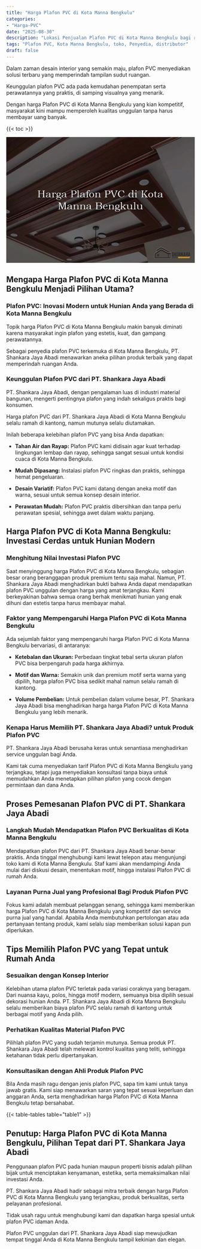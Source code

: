 ```yaml
---
title: "Harga Plafon PVC di Kota Manna Bengkulu"
categories: 
- "Harga-PVC"
date: "2025-08-30"
description: "Lokasi Penjualan Plafon PVC di Kota Manna Bengkulu bagi rumah, office, dan toko. Produk terbaik, beragam motif, variasi warna menarik, beserta jasa pemasangan dikerjakan oleh teknisi ahli dan kepastian resmi!|Jasa penjualan Plafon PVC di Kota Manna Bengkulu bagi keperluan tempat tinggal, kantor, maupun gerai, dengan material unggulan dan penempatan oleh tenaga ahli berpengalaman dan garansi resmi.|Solusi Plafon PVC di Kota Manna Bengkulu yang terpercaya bagi rumah, perkantoran, serta ritel, bersama panel terbaik dan instalasi oleh teknisi ahli serta garansi resmi.|Penjualan Plafon PVC di Kota Manna Bengkulu untuk tempat tinggal, office, dan gerai, dengan material berkualitas dan pemasangan ditangani oleh tenaga ahli berpengalaman, dilengkapi beserta jaminan resmi.}"
tags: "Plafon PVC, Kota Manna Bengkulu, toko, Penyedia, distributor"
draft: false
---
```


Dalam zaman desain interior yang semakin maju, plafon PVC menyediakan solusi terbaru yang memperindah tampilan sudut ruangan.

Keunggulan plafon PVC ada pada kemudahan penempatan serta perawatannya yang praktis, di samping visualnya yang menarik.

Dengan harga Plafon PVC di Kota Manna Bengkulu yang kian kompetitif, masyarakat kini mampu memperoleh kualitas unggulan tanpa harus membayar uang banyak.

{{< toc >}}

![Harga Plafon PVC di Kota Manna Bengkulu](/images/Harga-PVC/Harga-Plafon-PVC-di-Kota-Manna-Bengkulu.png)


## Mengapa Harga Plafon PVC di Kota Manna Bengkulu Menjadi Pilihan Utama?

### Plafon PVC: Inovasi Modern untuk Hunian Anda yang Berada di Kota Manna Bengkulu

Topik harga Plafon PVC di Kota Manna Bengkulu makin banyak diminati karena masyarakat ingin plafon yang estetis, kuat, dan gampang perawatannya.

Sebagai penyedia plafon PVC terkemuka di Kota Manna Bengkulu, PT. Shankara Jaya Abadi menawarkan aneka pilihan produk terbaik yang dapat memperindah ruangan Anda.

### Keunggulan Plafon PVC dari PT. Shankara Jaya Abadi

PT. Shankara Jaya Abadi, dengan pengalaman luas di industri material bangunan, mengerti pentingnya plafon yang indah sekaligus praktis bagi konsumen.

Harga plafon PVC dari PT. Shankara Jaya Abadi di Kota Manna Bengkulu selalu ramah di kantong, namun mutunya selalu diutamakan.

Inilah beberapa kelebihan plafon PVC yang bisa Anda dapatkan:

- **Tahan Air dan Rayap:** Plafon PVC kami didisain agar kuat terhadap lingkungan lembap dan rayap, sehingga sangat sesuai untuk kondisi cuaca di Kota Manna Bengkulu.

- **Mudah Dipasang:** Instalasi plafon PVC ringkas dan praktis, sehingga hemat pengeluaran.

- **Desain Variatif:** Plafon PVC kami datang dengan aneka motif dan warna, sesuai untuk semua konsep desain interior.

- **Perawatan Mudah:** Plafon PVC praktis dibersihkan dan tanpa perlu perawatan spesial, sehingga awet dalam waktu panjang.

## Harga Plafon PVC di Kota Manna Bengkulu: Investasi Cerdas untuk Hunian Modern

### Menghitung Nilai Investasi Plafon PVC

Saat menyinggung harga Plafon PVC di Kota Manna Bengkulu, sebagian besar orang beranggapan produk premium tentu saja mahal. Namun, PT. Shankara Jaya Abadi menghadirkan bukti bahwa Anda dapat mendapatkan plafon PVC unggulan dengan harga yang amat terjangkau. Kami berkeyakinan bahwa semua orang berhak menikmati hunian yang enak dihuni dan estetis tanpa harus membayar mahal.

### Faktor yang Mempengaruhi Harga Plafon PVC di Kota Manna Bengkulu

Ada sejumlah faktor yang mempengaruhi harga Plafon PVC di Kota Manna Bengkulu bervariasi, di antaranya:

- **Ketebalan dan Ukuran:** Perbedaan tingkat tebal serta ukuran plafon PVC bisa berpengaruh pada harga akhirnya.

- **Motif dan Warna:** Semakin unik dan premium motif serta warna yang dipilih, harga plafon PVC bisa sedikit mahal namun selalu ramah di kantong.

- **Volume Pembelian:** Untuk pembelian dalam volume besar, PT. Shankara Jaya Abadi bisa menghadirkan harga harga Plafon PVC di Kota Manna Bengkulu yang lebih menarik.

### Kenapa Harus Memilih PT. Shankara Jaya Abadi? untuk Produk Plafon PVC

PT. Shankara Jaya Abadi berusaha keras untuk senantiasa menghadirkan service unggulan bagi Anda.

Kami tak cuma menyediakan tarif Plafon PVC di Kota Manna Bengkulu yang terjangkau, tetapi juga menyediakan konsultasi tanpa biaya untuk memudahkan Anda menetapkan pilihan plafon yang cocok dengan permintaan dan dana Anda.

## Proses Pemesanan Plafon PVC di PT. Shankara Jaya Abadi

### Langkah Mudah Mendapatkan Plafon PVC Berkualitas di Kota Manna Bengkulu

Mendapatkan plafon PVC dari PT. Shankara Jaya Abadi benar-benar praktis. Anda tinggal menghubungi kami lewat telepon atau mengunjungi toko kami di Kota Manna Bengkulu. Staf kami akan mendampingi Anda mulai dari diskusi desain, menentukan motif, hingga instalasi Plafon PVC di rumah Anda.

### Layanan Purna Jual yang Profesional Bagi Produk Plafon PVC

Fokus kami adalah membuat pelanggan senang, sehingga kami memberikan harga Plafon PVC di Kota Manna Bengkulu yang kompetitif dan service purna jual yang handal. Apabila Anda membutuhkan pertolongan atau ada pertanyaan tentang produk, kami selalu siap memberikan solusi kapan pun diperlukan.

## Tips Memilih Plafon PVC yang Tepat untuk Rumah Anda

### Sesuaikan dengan Konsep Interior

Kelebihan utama plafon PVC terletak pada variasi coraknya yang beragam. Dari nuansa kayu, polos, hingga motif modern, semuanya bisa dipilih sesuai dekorasi hunian Anda. PT. Shankara Jaya Abadi di Kota Manna Bengkulu selalu memberikan biaya plafon PVC selalu ramah di kantong untuk berbagai motif yang Anda pilih.

### Perhatikan Kualitas Material Plafon PVC

Pilihlah plafon PVC yang sudah terjamin mutunya. Semua produk PT. Shankara Jaya Abadi telah melewati kontrol kualitas yang teliti, sehingga ketahanan tidak perlu dipertanyakan.

### Konsultasikan dengan Ahli Produk Plafon PVC

Bila Anda masih ragu dengan jenis plafon PVC, sapa tim kami untuk tanya jawab gratis. Kami siap menawarkan saran yang tepat sesuai keperluan dan anggaran Anda, serta menghadirkan harga Plafon PVC di Kota Manna Bengkulu tetap bersahabat.

{{< table-tables table="table1" >}}

## Penutup: Harga Plafon PVC di Kota Manna Bengkulu, Pilihan Tepat dari PT. Shankara Jaya Abadi

Penggunaan plafon PVC pada hunian maupun properti bisnis adalah pilihan bijak untuk menciptakan kenyamanan, estetika, serta memaksimalkan nilai investasi Anda.

PT. Shankara Jaya Abadi hadir sebagai mitra terbaik dengan harga Plafon PVC di Kota Manna Bengkulu yang terjangkau, produk berkualitas, serta pelayanan profesional.

Tidak usah ragu untuk menghubungi kami dan dapatkan harga spesial untuk plafon PVC idaman Anda.

Plafon PVC unggulan dari PT. Shankara Jaya Abadi siap mewujudkan tempat tinggal Anda di Kota Manna Bengkulu tampil kekinian dan elegan.